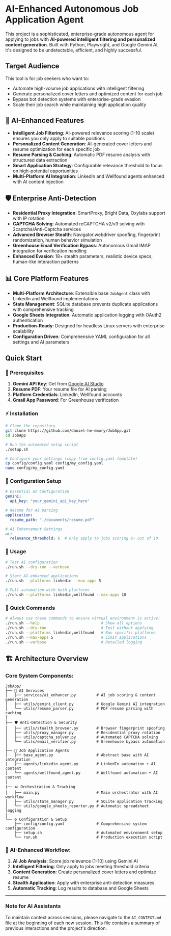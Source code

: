 # AI-Enhanced Autonomous Job Application Agent

This project is a sophisticated, enterprise-grade autonomous agent for applying to jobs with **AI-powered intelligent filtering and personalized content generation**. Built with Python, Playwright, and Google Gemini AI, it's designed to be undetectable, efficient, and highly successful.

## Target Audience
This tool is for job seekers who want to:
- Automate high-volume job applications with intelligent filtering
- Generate personalized cover letters and optimized content for each job
- Bypass bot detection systems with enterprise-grade evasion
- Scale their job search while maintaining high application quality

## 🤖 AI-Enhanced Features

*   **Intelligent Job Filtering**: AI-powered relevance scoring (1-10 scale) ensures you only apply to suitable positions
*   **Personalized Content Generation**: AI-generated cover letters and resume optimization for each specific job
*   **Resume Parsing & Caching**: Automatic PDF resume analysis with structured data extraction
*   **Smart Application Strategy**: Configurable relevance threshold to focus on high-potential opportunities
*   **Multi-Platform AI Integration**: LinkedIn and Wellfound agents enhanced with AI content injection

## 🛡️ Enterprise Anti-Detection

*   **Residential Proxy Integration**: SmartProxy, Bright Data, Oxylabs support with IP rotation
*   **CAPTCHA Solving**: Automated reCAPTCHA v2/v3 solving with 2captcha/Anti-Captcha services
*   **Advanced Browser Stealth**: Navigator.webdriver spoofing, fingerprint randomization, human behavior simulation
*   **Greenhouse Email Verification Bypass**: Autonomous Gmail IMAP integration for verification handling
*   **Enhanced Evasion**: 18+ stealth parameters, realistic device specs, human-like interaction patterns

## 📊 Core Platform Features

*   **Multi-Platform Architecture**: Extensible base `JobAgent` class with LinkedIn and Wellfound implementations
*   **State Management**: SQLite database prevents duplicate applications with comprehensive tracking
*   **Google Sheets Integration**: Automatic application logging with OAuth2 authentication
*   **Production-Ready**: Designed for headless Linux servers with enterprise scalability
*   **Configuration Driven**: Comprehensive YAML configuration for all settings and AI parameters

## Quick Start

### 🚀 Prerequisites
1. **Gemini API Key**: Get from [Google AI Studio](https://aistudio.google.com/)
2. **Resume PDF**: Your resume file for AI parsing
3. **Platform Credentials**: LinkedIn, Wellfound accounts
4. **Gmail App Password**: For Greenhouse verification

### ⚡ Installation

```bash
# Clone the repository
git clone https://github.com/daniel-he-emory/JobApp.git
cd JobApp

# Run the automated setup script
./setup.sh

# Configure your settings (copy from config.yaml template)
cp config/config.yaml config/my_config.yaml
nano config/my_config.yaml
```

### 🤖 Configuration Setup
```yaml
# Essential AI Configuration
gemini:
  api_key: "your_gemini_api_key_here"

# Resume for AI parsing
application:
  resume_path: "./documents/resume.pdf"

# AI Enhancement Settings
ai:
  relevance_threshold: 6  # Only apply to jobs scoring 6+ out of 10
```

### 🚀 Usage

```bash
# Test AI configuration
./run.sh --dry-run --verbose

# Start AI-enhanced applications
./run.sh --platforms linkedin --max-apps 5

# Full automation with both platforms
./run.sh --platforms linkedin,wellfound --max-apps 10
```

### 🎯 Quick Commands

```bash
# Always use these commands to ensure virtual environment is active:
./run.sh --help                           # Show all options
./run.sh --dry-run                        # Test without applying
./run.sh --platforms linkedin,wellfound   # Run specific platforms
./run.sh --max-apps 5                     # Limit applications
./run.sh --verbose                        # Detailed logging
```

## 🏗️ Architecture Overview

### Core System Components:
```
JobApp/
├── 🤖 AI Services
│   ├── services/ai_enhancer.py         # AI job scoring & content generation
│   ├── utils/gemini_client.py          # Google Gemini AI integration
│   └── utils/resume_parser.py          # PDF resume parsing with caching
│
├── 🛡️ Anti-Detection & Security
│   ├── utils/stealth_browser.py        # Browser fingerprint spoofing
│   ├── utils/proxy_manager.py          # Residential proxy rotation
│   ├── utils/captcha_solver.py         # Automated CAPTCHA solving
│   └── utils/email_verifier.py         # Greenhouse bypass automation
│
├── 🎯 Job Application Agents
│   ├── base_agent.py                   # Abstract base with AI integration
│   ├── agents/linkedin_agent.py        # LinkedIn automation + AI content
│   └── agents/wellfound_agent.py       # Wellfound automation + AI content
│
├── 📊 Orchestration & Tracking
│   ├── main.py                         # Main orchestrator with AI workflow
│   ├── utils/state_manager.py          # SQLite application tracking
│   └── utils/google_sheets_reporter.py # Automatic spreadsheet logging
│
└── ⚙️ Configuration & Setup
    ├── config/config.yaml              # Comprehensive system configuration
    ├── setup.sh                        # Automated environment setup
    └── run.sh                          # Production execution script
```

### 🔄 AI-Enhanced Workflow:
1. **AI Job Analysis**: Score job relevance (1-10) using Gemini AI
2. **Intelligent Filtering**: Only apply to jobs meeting threshold criteria
3. **Content Generation**: Create personalized cover letters and optimize resume
4. **Stealth Application**: Apply with enterprise anti-detection measures
5. **Automatic Tracking**: Log results to database and Google Sheets

---

### Note for AI Assistants

To maintain context across sessions, please navigate to the `AI_CONTEXT.md` file at the beginning of each new session. This file contains a summary of previous interactions and the project's direction.
